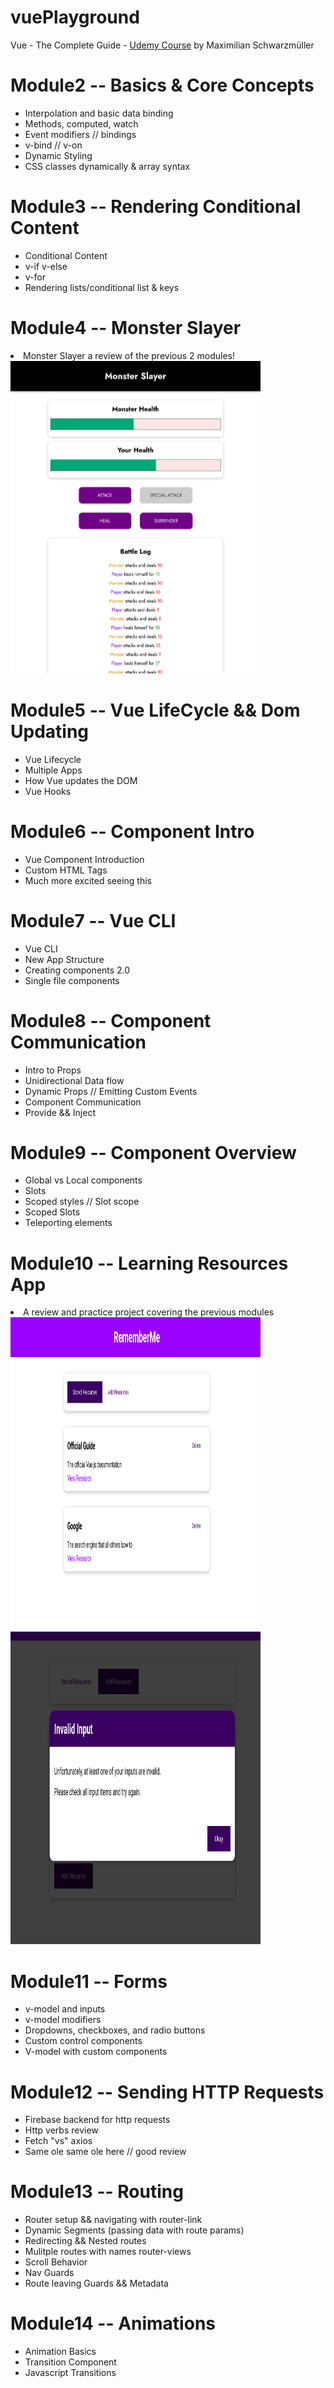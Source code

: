 # vuePlayground

Vue - The Complete Guide - <a href="https://www.udemy.com/course/vuejs-2-the-complete-guide/">Udemy Course</a> by Maximilian Schwarzmüller

# Module2 -- Basics & Core Concepts

<ul>
  <li>Interpolation and basic data binding</li>
  <li>Methods, computed, watch</li>
  <li>Event modifiers // bindings</li>
  <li>v-bind // v-on</li>
  <li>Dynamic Styling</li>
  <li>CSS classes dynamically & array syntax</li>

</ul>

# Module3 -- Rendering Conditional Content

<ul>
  <li>Conditional Content</li>
  <li>v-if v-else</li>
  <li>v-for</li>
  <li>Rendering lists/conditional list & keys</li>
</ul>

# Module4 -- Monster Slayer

<li>Monster Slayer a review of the previous 2 modules!</li>

<img src="./module4-MonsterSlayer/monsterSlayer.png" width="400px" height="500px"/>

# Module5 -- Vue LifeCycle && Dom Updating

<ul>
  <li>Vue Lifecycle</li>
  <li>Multiple Apps</li>
  <li>How Vue updates the DOM</li>
  <li>Vue Hooks</li>
</ul>

# Module6 -- Component Intro

<ul>
  <li>Vue Component Introduction</li>
  <li>Custom HTML Tags</li>
  <li>Much more excited seeing this</li>
</ul>

# Module7 -- Vue CLI

<ul>
  <li>Vue CLI</li>
  <li>New App Structure</li>
  <li>Creating components 2.0</li>
  <li>Single file components</li>
</ul>

# Module8 -- Component Communication

<ul>
  <li>Intro to Props</li>
  <li>Unidirectional Data flow</li>
  <li>Dynamic Props // Emitting Custom Events</li>
  <li>Component Communication</li>
  <li>Provide && Inject</li>
</ul>

# Module9 -- Component Overview

<ul>
  <li>Global vs Local components</li>
  <li>Slots</li>
  <li>Scoped styles // Slot scope</li>
  <li>Scoped Slots</li>
  <li>Teleporting elements</li>
</ul>

# Module10 -- Learning Resources App

<li>A review and practice project covering the previous modules</li>

<img src="./module10-LearningResourcesApp/rememberMe.png" width="400px" height="500px"/>
<img src="./module10-LearningResourcesApp/rememberMeError.png" width="400px" height="500px"/>

# Module11 -- Forms

<ul>
  <li>v-model and inputs</li>
  <li>v-model modifiers</li>
  <li>Dropdowns, checkboxes, and radio buttons</li>
  <li>Custom control components</li>
  <li>V-model with custom components</li>
</ul>

# Module12 -- Sending HTTP Requests

<ul>
  <li>Firebase backend for http requests</li>
  <li>Http verbs review</li>
  <li>Fetch "vs" axios</li>
  <li>Same ole same ole here // good review</li>
</ul>

# Module13 -- Routing

<ul>
  <li>Router setup && navigating with router-link</li>
  <li>Dynamic Segments (passing data with route params)</li>
  <li>Redirecting && Nested routes</li>
  <li>Mulitple routes with names router-views</li>
  <li>Scroll Behavior</li>
  <li>Nav Guards</li>
  <li>Route leaving Guards && Metadata</li>
</ul>

# Module14 -- Animations

<ul>
  <li>Animation Basics</li>
  <li>Transition Component</li>
  <li>Javascript Transitions</li>
</ul>
